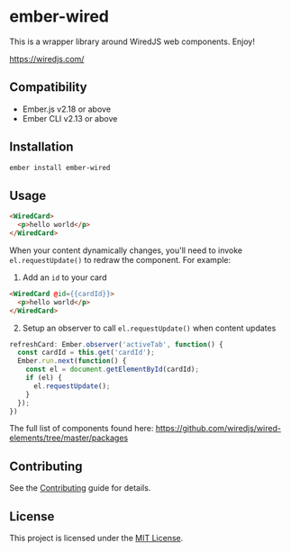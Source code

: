 ember-wired
==============================================================================

This is a wrapper library around WiredJS web components. Enjoy!

https://wiredjs.com/

Compatibility
------------------------------------------------------------------------------

* Ember.js v2.18 or above
* Ember CLI v2.13 or above


Installation
------------------------------------------------------------------------------

```sh
ember install ember-wired
```


Usage
------------------------------------------------------------------------------

```html
<WiredCard>
  <p>hello world</p>
</WiredCard>
```

When your content dynamically changes, you'll need to invoke `el.requestUpdate()` to
redraw the component. For example:

1. Add an `id` to your card

```html
<WiredCard @id={{cardId}}>
  <p>hello world</p>
</WiredCard>
```

2. Setup an observer to call `el.requestUpdate()` when content updates

```js
refreshCard: Ember.observer('activeTab', function() {
  const cardId = this.get('cardId');
  Ember.run.next(function() {
    const el = document.getElementById(cardId);
    if (el) {
      el.requestUpdate();
    }
  });
})
```

The full list of components found here: https://github.com/wiredjs/wired-elements/tree/master/packages

Contributing
------------------------------------------------------------------------------

See the [Contributing](CONTRIBUTING.md) guide for details.


License
------------------------------------------------------------------------------

This project is licensed under the [MIT License](LICENSE.md).

